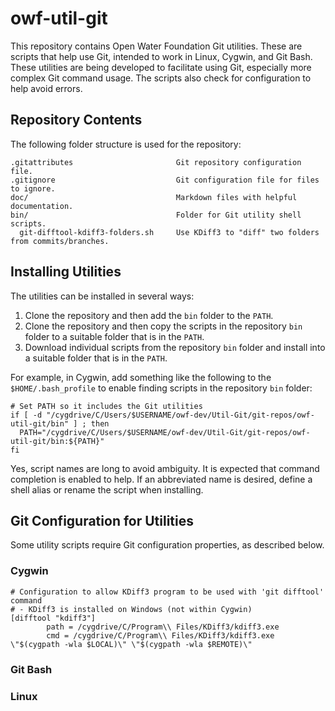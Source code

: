 # owf-util-git #

This repository contains Open Water Foundation Git utilities.
These are scripts that help use Git, intended to work in Linux, Cygwin, and Git Bash.
These utilities are being developed to facilitate using Git,
especially more complex Git command usage.
The scripts also check for configuration to help avoid errors.

## Repository Contents ##

The following folder structure is used for the repository:

```text
.gitattributes                       Git repository configuration file.
.gitignore                           Git configuration file for files to ignore.
doc/                                 Markdown files with helpful documentation.
bin/                                 Folder for Git utility shell scripts.
  git-difftool-kdiff3-folders.sh     Use KDiff3 to "diff" two folders from commits/branches.

```

## Installing Utilities ##

The utilities can be installed in several ways:

1. Clone the repository and then add the `bin` folder to the `PATH`.
2. Clone the repository and then copy the scripts in the repository `bin` folder to a suitable folder that is in the `PATH`.
3. Download individual scripts from the repository `bin` folder and install into a suitable folder that is in the `PATH`.

For example, in Cygwin, add something like the following to the `$HOME/.bash_profile` to enable finding scripts in the
repository `bin` folder:

``` text
# Set PATH so it includes the Git utilities
if [ -d "/cygdrive/C/Users/$USERNAME/owf-dev/Util-Git/git-repos/owf-util-git/bin" ] ; then
  PATH="/cygdrive/C/Users/$USERNAME/owf-dev/Util-Git/git-repos/owf-util-git/bin:${PATH}"
fi

```

Yes, script names are long to avoid ambiguity.  It is expected that command completion is enabled to help.
If an abbreviated name is desired, define a shell alias or rename the script when installing.

## Git Configuration for Utilities ##

Some utility scripts require Git configuration properties, as described below.

### Cygwin ###

```text
# Configuration to allow KDiff3 program to be used with 'git difftool' command
# - KDiff3 is installed on Windows (not within Cygwin)
[difftool "kdiff3"]
        path = /cygdrive/C/Program\\ Files/KDiff3/kdiff3.exe
        cmd = /cygdrive/C/Program\\ Files/KDiff3/kdiff3.exe \"$(cygpath -wla $LOCAL)\" \"$(cygpath -wla $REMOTE)\"
```

### Git Bash ###

### Linux ###
